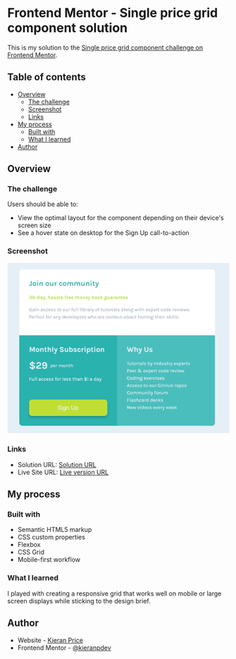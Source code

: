 # Frontend Mentor - Single price grid component solution

This is my solution to the [Single price grid component challenge on Frontend Mentor](https://www.frontendmentor.io/challenges/single-price-grid-component-5ce41129d0ff452fec5abbbc). 

## Table of contents

- [Overview](#overview)
  - [The challenge](#the-challenge)
  - [Screenshot](#screenshot)
  - [Links](#links)
- [My process](#my-process)
  - [Built with](#built-with)
  - [What I learned](#what-i-learned)
- [Author](#author)


## Overview

### The challenge

Users should be able to:

- View the optimal layout for the component depending on their device's screen size
- See a hover state on desktop for the Sign Up call-to-action

### Screenshot

![](./images/price_grid_component_screenshot.png)

### Links

- Solution URL: [Solution URL](https://github.com/kieranpdev/single-price-grid-component)
- Live Site URL: [Live version URL](https://kieranpdev.github.io/single-price-grid-component/)

## My process

### Built with

- Semantic HTML5 markup
- CSS custom properties
- Flexbox
- CSS Grid
- Mobile-first workflow

### What I learned

I played with creating a responsive grid that works well on mobile or large screen displays while sticking to the design brief.

## Author

- Website - [Kieran Price](https://github.com/kieranpdev)
- Frontend Mentor - [@kieranpdev](https://www.frontendmentor.io/profile/kieranpdev)
